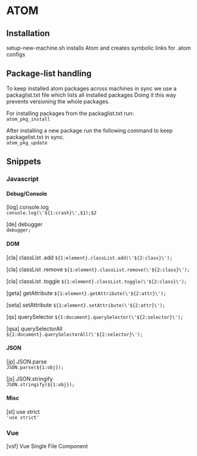 # ATOM

## Installation
setup-new-machine.sh installs Atom and creates symbolic links for .atom configs

## Package-list handling
To keep installed atom packages across machines in sync we use a packaglist.txt file which lists all installed packages
Doing it this way prevents versioning the whole packages. 


For installing packages from the packaglist.txt run:  
`atom_pkg_install`

After installing a new package run the following command to keep packagelist.txt in sync.  
`atom_pkg_update`



## Snippets

### Javascript

#### Debug/Console
[log] console.log  
`console.log(\'${1:crash}\',$1);$2`

[de] debugger  
`debugger;`


#### DOM
[cla] classList .add
`${1:element}.classList.add(\'${2:class}\');`

[cla] classList .remove
`${1:element}.classList.remove(\'${2:class}\');`

[cla] classList .toggle
`${1:element}.classList.toggle(\'${2:class}\');`

[geta] getAttribute
`${1:element}.getAttribute(\'${2:attr}\');`

[seta] setAttribute
`${1:element}.setAttribute(\'${2:attr}\');`

[qs] querySelector
`${1:document}.querySelector(\'${2:selector}\');`

[qsa] querySelectorAll
`${1:document}.querySelectorAll(\'${2:selector}\');`

#### JSON
[jp] JSON.parse  
`JSON.parse(${1:obj});`

[js] JSON.stringify  
`JSON.stringify(${1:obj});`

#### Misc
[st] use strict  
`'use strict'`


### Vue
[vsf] Vue Single File Component   


